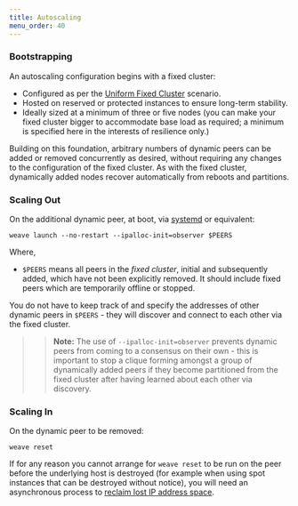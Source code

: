 ```yaml
---
title: Autoscaling
menu_order: 40
---
```


### Bootstrapping

An autoscaling configuration begins with a fixed cluster:

* Configured as per the [Uniform Fixed Cluster](/site/operational-guide/uniform-fixed-cluster.md)
  scenario.
* Hosted on reserved or protected instances to ensure long-term
  stability.
* Ideally sized at a minimum of three or five nodes (you can make your
  fixed cluster bigger to accommodate base load as required; a minimum
  is specified here in the interests of resilience only.)

Building on this foundation, arbitrary numbers of dynamic peers can be
added or removed concurrently as desired, without requiring any
changes to the configuration of the fixed cluster. As with the fixed
cluster, dynamically added nodes recover automatically from reboots
and partitions.

### Scaling Out

On the additional dynamic peer, at boot, via
[systemd](/site/installing-weave/systemd.md) or equivalent:

    weave launch --no-restart --ipalloc-init=observer $PEERS

Where, 

 * `$PEERS` means all peers in the _fixed cluster_, initial
and subsequently added, which have not been explicitly removed. It
should include fixed peers which are temporarily offline or stopped.

You do not have to keep track of and specify the addresses
of other dynamic peers in `$PEERS` - they will discover and connect to
each other via the fixed cluster.

>>**Note:** The use of `--ipalloc-init=observer` prevents dynamic peers from
coming to a consensus on their own - this is important to stop a
clique forming amongst a group of dynamically added peers if they
become partitioned from the fixed cluster after having learned about
each other via discovery.

### Scaling In

On the dynamic peer to be removed:

    weave reset

If for any reason you cannot arrange for `weave reset` to be run on
the peer before the underlying host is destroyed (for example when
using spot instances that can be destroyed without notice), you will
need an asynchronous process to [reclaim lost IP address
space](/site/operational-guide/tasks.md#detect-reclaim-ipam).
